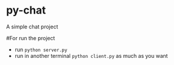 # py-chat
A simple chat project

#For run the project
- run `python server.py`
- run in another terminal `python client.py` as much as you want
